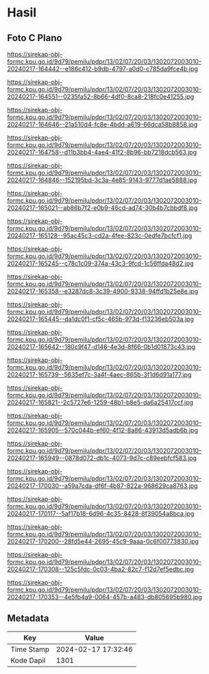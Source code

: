 # Hasil

## Foto C Plano

https://sirekap-obj-formc.kpu.go.id/9d79/pemilu/pdpr/13/02/07/20/03/1302072003010-20240217-164442--e186c412-b9db-4797-a0d0-c785da9fce4b.jpg

https://sirekap-obj-formc.kpu.go.id/9d79/pemilu/pdpr/13/02/07/20/03/1302072003010-20240217-164551--0235fa52-8b66-4df0-8ca8-218fc0e41255.jpg

https://sirekap-obj-formc.kpu.go.id/9d79/pemilu/pdpr/13/02/07/20/03/1302072003010-20240217-164646--21a510d4-fc8e-4bdd-a619-66dca58b8858.jpg

https://sirekap-obj-formc.kpu.go.id/9d79/pemilu/pdpr/13/02/07/20/03/1302072003010-20240217-164758--d11b3bb4-4ae4-41f2-8b96-bb7218dcb563.jpg

https://sirekap-obj-formc.kpu.go.id/9d79/pemilu/pdpr/13/02/07/20/03/1302072003010-20240217-164846--152195bd-3c3a-4e85-9143-9777d1ae5888.jpg

https://sirekap-obj-formc.kpu.go.id/9d79/pemilu/pdpr/13/02/07/20/03/1302072003010-20240217-165021--ab86b7f2-e0b9-46cd-ad74-30b4b7cbbdf8.jpg

https://sirekap-obj-formc.kpu.go.id/9d79/pemilu/pdpr/13/02/07/20/03/1302072003010-20240217-165128--95ac45c3-cd2a-4fee-823c-0edfe7bcfcf1.jpg

https://sirekap-obj-formc.kpu.go.id/9d79/pemilu/pdpr/13/02/07/20/03/1302072003010-20240217-165245--c78c1c09-374a-43c3-9fcd-1c56ffda48d2.jpg

https://sirekap-obj-formc.kpu.go.id/9d79/pemilu/pdpr/13/02/07/20/03/1302072003010-20240217-165358--e3287dc8-3c39-4900-9338-94ffd1b25e8e.jpg

https://sirekap-obj-formc.kpu.go.id/9d79/pemilu/pdpr/13/02/07/20/03/1302072003010-20240217-165445--da1dc0f1-cf5c-465b-973d-f13236eb503a.jpg

https://sirekap-obj-formc.kpu.go.id/9d79/pemilu/pdpr/13/02/07/20/03/1302072003010-20240217-165642--180c9f47-d146-4e3d-8f66-0b1d01873c43.jpg

https://sirekap-obj-formc.kpu.go.id/9d79/pemilu/pdpr/13/02/07/20/03/1302072003010-20240217-165739--5635ef7c-3a4f-4aec-865b-3f1d6d91a177.jpg

https://sirekap-obj-formc.kpu.go.id/9d79/pemilu/pdpr/13/02/07/20/03/1302072003010-20240217-165821--2c5727e6-1259-48b1-b8e5-da6a25417ccf.jpg

https://sirekap-obj-formc.kpu.go.id/9d79/pemilu/pdpr/13/02/07/20/03/1302072003010-20240217-165905--570c044b-ef60-4f12-8a86-43913d5adb6b.jpg

https://sirekap-obj-formc.kpu.go.id/9d79/pemilu/pdpr/13/02/07/20/03/1302072003010-20240217-165949--0878d072-db1c-4073-9d7c-c89eebfcf583.jpg

https://sirekap-obj-formc.kpu.go.id/9d79/pemilu/pdpr/13/02/07/20/03/1302072003010-20240217-170030--a59a7cda-df6f-4b87-822a-968629ca8763.jpg

https://sirekap-obj-formc.kpu.go.id/9d79/pemilu/pdpr/13/02/07/20/03/1302072003010-20240217-170117--5af17b18-6d96-4c35-8428-8f39054a8bca.jpg

https://sirekap-obj-formc.kpu.go.id/9d79/pemilu/pdpr/13/02/07/20/03/1302072003010-20240217-170200--28fd5e44-2695-45c9-9aaa-0c6f00773830.jpg

https://sirekap-obj-formc.kpu.go.id/9d79/pemilu/pdpr/13/02/07/20/03/1302072003010-20240217-170308--125c5fdc-0c03-4ba2-82c7-f12d7ef5edbc.jpg

https://sirekap-obj-formc.kpu.go.id/9d79/pemilu/pdpr/13/02/07/20/03/1302072003010-20240217-170353--4e5fb4a9-0064-457b-a483-db805695b980.jpg


## Metadata

| Key        | Value               |
| ---------- | ------------------- |
| Time Stamp | 2024-02-17 17:32:46 |
| Kode Dapil | 1301                |



